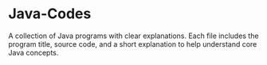 # Java-Codes
A collection of Java programs with clear explanations. Each file includes the program title, source code, and a short explanation to help understand core Java concepts.
